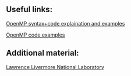 ## Useful links:

<a href="https://web.engr.oregonstate.edu/~mjb/cs575/Handouts/openmp.2pp.pdf" target="_blank">OpenMP syntax+code explaination and examples</a>


<a href="https://wvuhpc.github.io/2018-Lesson_4/03-openmp/index.html" target="_blank">OpenMP code examples</a>


## Additional material:


<a href="https://hpc-tutorials.llnl.gov/openmp/" target="_blank">Lawrence Livermore National Laboratory</a>











